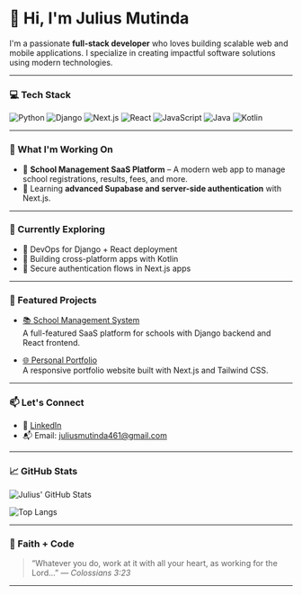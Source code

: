 # 👋 Hi, I'm Julius Mutinda

I'm a passionate **full-stack developer** who loves building scalable web and mobile applications. I specialize in creating impactful software solutions using modern technologies.

---

### 💻 Tech Stack

![Python](https://img.shields.io/badge/Backend-Python-blue?logo=python)
![Django](https://img.shields.io/badge/Framework-Django-green?logo=django)
![Next.js](https://img.shields.io/badge/Frontend-Next.js-black?logo=next.js)
![React](https://img.shields.io/badge/Frontend-React-blue?logo=react)
![JavaScript](https://img.shields.io/badge/Code-JavaScript-yellow?logo=javascript)
![Java](https://img.shields.io/badge/Mobile-Java-orange?logo=java)
![Kotlin](https://img.shields.io/badge/Mobile-Kotlin-purple?logo=kotlin)

---

### 🚀 What I'm Working On

- 🏫 **School Management SaaS Platform** – A modern web app to manage school registrations, results, fees, and more.
- 🧠 Learning **advanced Supabase and server-side authentication** with Next.js.

---

### 🌱 Currently Exploring

- 🧰 DevOps for Django + React deployment
- 📱 Building cross-platform apps with Kotlin
- 🔐 Secure authentication flows in Next.js apps

---

### 📌 Featured Projects

- [📚 School Management System](https://github.com/juliusmutinda/school-saas)  
  A full-featured SaaS platform for schools with Django backend and React frontend.

- [🌐 Personal Portfolio](https://github.com/juliusmutinda/portfolio)  
  A responsive portfolio website built with Next.js and Tailwind CSS.

---

### 📫 Let's Connect

- 💼 [LinkedIn](https://www.linkedin.com/in/juliusmutinda)
- 📬 Email: juliusmutinda461@gmail.com

---

### 📈 GitHub Stats

![Julius' GitHub Stats](https://github-readme-stats-nine-lemon-20.vercel.app](https://github-readme-stats-nine-lemon-20.vercel.app/)/api?username=julius1-dev&show_icons=true&theme=tokyonight&count_private=true)


![Top Langs](https://github-readme-stats.vercel.app/api/top-langs/?username=julius1-dev&layout=compact&theme=tokyonight)

---

### 🙏 Faith + Code

> “Whatever you do, work at it with all your heart, as working for the Lord...” — *Colossians 3:23*

---
